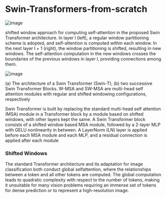 # Swin-Transformers-from-scratch

![image](https://user-images.githubusercontent.com/60067496/203227984-a126de0d-2d70-48e5-8fe8-46e707b4ff34.png)

shifted window approach for computing self-attention in the proposed Swin Transformer architecture. In layer l (left), a regular window partitioning scheme is
adopted, and self-attention is computed within each window. In the next layer l + 1 (right), the window partitioning is shifted, resulting in new windows. The self-attention computation in the new
windows crosses the boundaries of the previous windows in layer l, providing connections among them.

![image](https://user-images.githubusercontent.com/60067496/203228183-fa031b29-668c-4676-869f-498a79bcb5a3.png)

 (a) The architecture of a Swin Transformer (Swin-T); (b) two successive Swin Transformer Blocks. W-MSA and SW-MSA are multi-head self attention modules with regular and shifted windowing configurations, respectively
 
Swin Transformer is built by replacing the standard multi-head self attention (MSA) module in a Transformer block by a module based on
shifted windows, with other layers kept the same. A Swin Transformer block consists of a shifted window based MSA
module, followed by a 2-layer MLP with GELU nonlinearity in between. A LayerNorm (LN) layer is applied
before each MSA module and each MLP, and a residual connection is applied after each module

### Shifted Windows
The standard Transformer architecture and its adaptation for image classification both conduct global selfattention, where the relationships between a token and all
other tokens are computed. The global computation leads to
quadratic complexity with respect to the number of tokens,
making it unsuitable for many vision problems requiring an
immense set of tokens for dense prediction or to represent a
high-resolution image.
